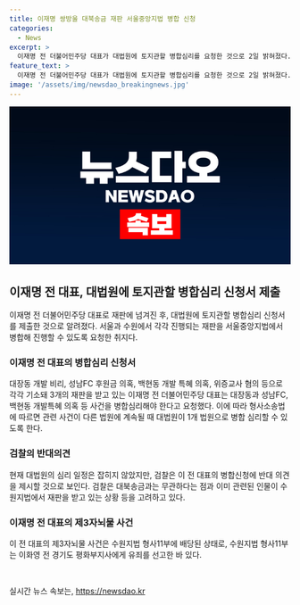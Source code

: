 ```yaml
---
title: 이재명 쌍방울 대북송금 재판 서울중앙지법 병합 신청
categories:
  - News
excerpt: >
  이재명 전 더불어민주당 대표가 대법원에 토지관할 병합심리를 요청한 것으로 2일 밝혀졌다. 이에 따라 대장동, 성남FC 후원금, 백현동 개발 특혜 관련 사건으로 총 3개의 재판을 받는 이 전 대표는 병합심리를 통해 서울과 수원의 재판을 하나의 법원에서 진행하길 원하는 것으로 알려졌다. 이에 대해 검찰은 반대 의견을 제시할 전망이며, 대법원의 심리 일정은 아직 미정이다. 이와 관련된 사건은 대북송금 사건과는 무관하며, 이 전 대표의 제3자뇌물 사건은 수원지법 형사11부에 배당된 상태이다.
feature_text: >
  이재명 전 더불어민주당 대표가 대법원에 토지관할 병합심리를 요청한 것으로 2일 밝혀졌다. 이에 따라 대장동, 성남FC 후원금, 백현동 개발 특혜 관련 사건으로 총 3개의 재판을 받는 이 전 대표는 병합심리를 통해 서울과 수원의 재판을 하나의 법원에서 진행하길 원하는 것으로 알려졌다. 이에 대해 검찰은 반대 의견을 제시할 전망이며, 대법원의 심리 일정은 아직 미정이다. 이와 관련된 사건은 대북송금 사건과는 무관하며, 이 전 대표의 제3자뇌물 사건은 수원지법 형사11부에 배당된 상태이다.
image: '/assets/img/newsdao_breakingnews.jpg'
---
```


<p><img src="/assets/img/newsdao_breakingnews.jpg" alt="ranknews 속보" /></p>

<h2 data-ke-size="size26">이재명 전 대표, 대법원에 토지관할 병합심리 신청서 제출</h2>

<p data-ke-size="size16">이재명 전 더불어민주당 대표로 재판에 넘겨진 후, 대법원에 토지관할 병합심리 신청서를 제출한 것으로 알려졌다. 서울과 수원에서 각각 진행되는 재판을 서울중앙지법에서 병합해 진행할 수 있도록 요청한 취지다.</p>

<h3>이재명 전 대표의 병합심리 신청서</h3>

<p data-ke-size="size16">대장동 개발 비리, 성남FC 후원금 의혹, 백현동 개발 특혜 의혹, 위증교사 혐의 등으로 각각 기소돼 3개의 재판을 받고 있는 이재명 전 더불어민주당 대표는 대장동과 성남FC, 백현동 개발특혜 의혹 등 사건을 병합심리해야 한다고 요청했다. 이에 따라 형사소송법에 따르면 관련 사건이 다른 법원에 계속될 때 대법원이 1개 법원으로 병합 심리할 수 있도록 한다.</p>

<h3>검찰의 반대의견</h3>

<p data-ke-size="size16">현재 대법원의 심리 일정은 잡히지 않았지만, 검찰은 이 전 대표의 병합신청에 반대 의견을 제시할 것으로 보인다. 검찰은 대북송금과는 무관하다는 점과 이미 관련된 인물이 수원지법에서 재판을 받고 있는 상황 등을 고려하고 있다.</p>

<h3>이재명 전 대표의 제3자뇌물 사건</h3>

<p data-ke-size="size16">이 전 대표의 제3자뇌물 사건은 수원지법 형사11부에 배당된 상태로, 수원지법 형사11부는 이화영 전 경기도 평화부지사에게 유죄를 선고한 바 있다.</p>

<p data-ke-size="size16">&nbsp;</p>
실시간 뉴스 속보는, <a href="https://newsdao.kr" rel="dofollow">https://newsdao.kr</a>


